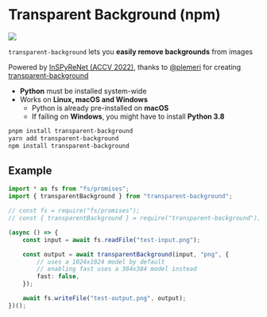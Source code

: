 # Transparent Background (npm)

[![](https://img.shields.io/npm/v/transparent-background)](https://www.npmjs.com/package/transparent-background)

`transparent-background` lets you **easily remove backgrounds** from images

Powered by [InSPyReNet (ACCV 2022)](https://github.com/plemeri/InSPyReNet), thanks to [@plemeri](https://github.com/plemeri/) for creating [transparent-background](https://github.com/plemeri/transparent-background)

-   **Python** must be installed system-wide
-   Works on **Linux, macOS and Windows**
    -   Python is already pre-installed on **macOS**
    -   If failing on **Windows**, you might have to install **Python 3.8**

```bash
pnpm install transparent-background
yarn add transparent-background
npm install transparent-background
```

## Example

```ts
import * as fs from "fs/promises";
import { transparentBackground } from "transparent-background";

// const fs = require("fs/promises");
// const { transparentBackground } = require("transparent-background");

(async () => {
	const input = await fs.readFile("test-input.png");

	const output = await transparentBackground(input, "png", {
		// uses a 1024x1024 model by default
		// enabling fast uses a 384x384 model instead
		fast: false,
	});

	await fs.writeFile("test-output.png", output);
})();
```

